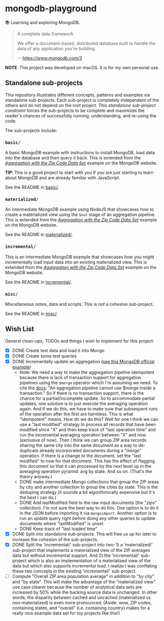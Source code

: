 # mongodb-playground

📚 Learning and exploring MongoDB.

> A complete data framework
> 
> We offer a document-based, distributed database built to handle
> the data of any application you're building.
>
> -- <cite>https://www.mongodb.com/3</cite>

**NOTE**: This project was developed on macOS. It is for my own personal use.

## Standalone sub-projects

This repository illustrates different concepts, patterns and examples via standalone sub-projects. Each sub-project is
completely independent of the others and do not depend on the root project. This _standalone sub-project constraint_
forces the sub-projects to be complete and maximizes the reader's chances of successfully running, understanding, and
re-using the code.

The sub-projects include:

### `basic/`

A basic MongoDB example with instructions to install MongoDB, load data into the database and then query it back. This is
extended from the [*Aggregation with the Zip Code Data Set*](https://docs.mongodb.com/manual/tutorial/aggregation-zip-code-data-set/)
example on the MongoDB website.

**TIP**: This is a good project to start with you if you are just starting to learn about MongoDB and are already familiar with
JavaScript.

See the README in [basic/](basic/).

### `materialized/`

An intermediate MongoDB example using NodeJS that showcases how to create a materialized view using the `$out` stage of
an aggregation pipeline. This is extended from the [*Aggregation with the Zip Code Data Set*](https://docs.mongodb.com/manual/tutorial/aggregation-zip-code-data-set/)
example on the MongoDB website.

See the README in [materialized/](materialized/).

### `incremental/`

This is an intermediate MongoDB example that showcases how you might incrementally load input data into an existing
materialized view. This is extended from the [*Aggregation with the Zip Code Data Set*](https://docs.mongodb.com/manual/tutorial/aggregation-zip-code-data-set/)
example on the MongoDB website.

See the README in [incremental/](incremental/).

### `misc/`

Miscellaneous notes, data and scripts. This is *not* a cohesive sub-project.

See the README in [misc/](misc/).

## Wish List

General clean-ups, TODOs and things I wish to implement for this project:

* [x] DONE Create test data and load it into Mongo
* [x] DONE Create some test queries
* [x] DONE Incrementally update an aggregation ([see this MongoDB official example](https://docs.mongodb.com/manual/tutorial/perform-incremental-map-reduce/))
  * Note: We need a way to make the aggregation pipeline idempotent because there is lack of transaction support
    for aggregation pipelines using the `$merge` operator which I'm assuming we need. To cite the [docs](https://docs.mongodb.com/manual/reference/operator/aggregation/merge/#pipe._S_merge):
    "An aggregation pipeline cannot use $merge inside a transaction." So if there is no transaction support, there is the
    chance for a partial/incomplete update. So to accommodate partial updates, one solution is to just execute the averaging
    operation again. And if we do this, we have to make sure that subsequent runs of the operation after the first are harmless.
    This is what "idempotent" means. How do we do this? Well for one I think we can use a "last modified" strategy to process all
    records that have been modified since "X" and then keep track of "last operation time" and run the incremental averaging operation 
    between "X" and now (exclusive of now). Then I think we can group ZIP area records sharing the same city into the same document
    as a way to de-duplicate already incorporated documents during a "merge" operation. If there is a change to the document, set the
    "last modified" to now for that document. This has the effect of flagging this document so that it can processed by
    the next level up in the averaging operation pyramid: avg by state. And so on. (That's the theory anyway.)
  * DONE make intermediate Mongo collections that group the ZIP areas by city and another collection to group the
    cities by state. This is the deduping strategy (it sounds a bit algorithmically expensive but it's the best I can do.)
  * DONE Add lastModified field to the raw input documents (the "zips" collection). I'm not sure the best way to do this. One option
    is to do it in the JSON before importing it via `mongoimport`. Another option is to run an update query right before doing
    any other queries to update documents where "lastModified" is unset.
  * DONE Keep track of "last loaded time"
* [x] DONE Split into standalone sub-projects. This will free us up for later to increase the cohesion of the sub-projects.
* [x] DONE Split the 'incremental/' sub-project into two: 1) a 'materialized/' sub-project that implements a materialized view of
  the ZIP averages data but without incremental support. And 2) the 'incremental/' sub-project which is also an implementation
  of a materialized view of the data but which also supports incremental load. I realize I was conflating these two concepts
  in the existing 'incremental/' sub-project.
* [ ] Compute "Overall ZIP area population average" in addition to "by city" and "by state". This will make the advantage
  of the "materialized view" use case clearer because the number of analytical data sets are increased by 50% while the
  backing source data is unchanged. In other words, the disparity between cached and uncached (materialized vs non-materialized)
  is even more pronounced. (Aside: wow, ZIP codes, containing states, and "overall" (i.e. containing country) makes for
  a really nice example data set for toy projects like this!)
